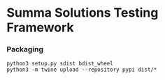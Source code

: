 # Summa Solutions Testing Framework


### Packaging

```shell script
python3 setup.py sdist bdist_wheel
python3 -m twine upload --repository pypi dist/*
```